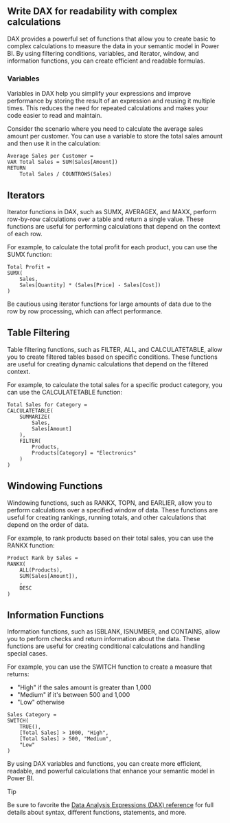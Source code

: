 ## Write DAX for readability with complex calculations

DAX provides a powerful set of functions that allow you to create basic to complex calculations to measure the data in your semantic model in Power BI. By using filtering conditions, variables, and iterator, window, and information functions, you can create efficient and readable formulas.

### Variables

Variables in DAX help you simplify your expressions and improve performance by storing the result of an expression and reusing it multiple times. This reduces the need for repeated calculations and makes your code easier to read and maintain.

Consider the scenario where you need to calculate the average sales amount per customer. You can use a variable to store the total sales amount and then use it in the calculation:

```DAX
Average Sales per Customer = 
VAR Total Sales = SUM(Sales[Amount])
RETURN
    Total Sales / COUNTROWS(Sales)
```

## Iterators

Iterator functions in DAX, such as SUMX, AVERAGEX, and MAXX, perform row-by-row calculations over a table and return a single value. These functions are useful for performing calculations that depend on the context of each row.

For example, to calculate the total profit for each product, you can use the SUMX function:

```DAX
Total Profit = 
SUMX(
    Sales,
    Sales[Quantity] * (Sales[Price] - Sales[Cost])
)
```

Be cautious using iterator functions for large amounts of data due to the row by row processing, which can affect performance.

## Table Filtering

Table filtering functions, such as FILTER, ALL, and CALCULATETABLE, allow you to create filtered tables based on specific conditions. These functions are useful for creating dynamic calculations that depend on the filtered context.

For example, to calculate the total sales for a specific product category, you can use the CALCULATETABLE function:

```DAX
Total Sales for Category = 
CALCULATETABLE(
    SUMMARIZE(
        Sales,
        Sales[Amount]
    ),
    FILTER(
        Products,
        Products[Category] = "Electronics"
    )
)
```

## Windowing Functions

Windowing functions, such as RANKX, TOPN, and EARLIER, allow you to perform calculations over a specified window of data. These functions are useful for creating rankings, running totals, and other calculations that depend on the order of data.

For example, to rank products based on their total sales, you can use the RANKX function:

```dax
Product Rank by Sales = 
RANKX(
    ALL(Products),
    SUM(Sales[Amount]),
    ,
    DESC
)
```

## Information Functions

Information functions, such as ISBLANK, ISNUMBER, and CONTAINS, allow you to perform checks and return information about the data. These functions are useful for creating conditional calculations and handling special cases.

For example, you can use the SWITCH function to create a measure that returns:

- "High" if the sales amount is greater than 1,000
- "Medium" if it's between 500 and 1,000
- "Low" otherwise

```dax
Sales Category = 
SWITCH(
    TRUE(),
    [Total Sales] > 1000, "High",
    [Total Sales] > 500, "Medium",
    "Low"
)
```

By using DAX variables and functions, you can create more efficient, readable, and powerful calculations that enhance your semantic model in Power BI.

> [!TIP]
> Be sure to favorite the [Data Analysis Expressions (DAX) reference](/dax/) for full details about syntax, different functions, statements, and more.
